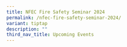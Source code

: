 ```yaml
---
title: NFEC Fire Safety Seminar 2024
permalink: /nfec-fire-safety-seminar-2024/
variant: tiptap
description: ""
third_nav_title: Upcoming Events
---
```

